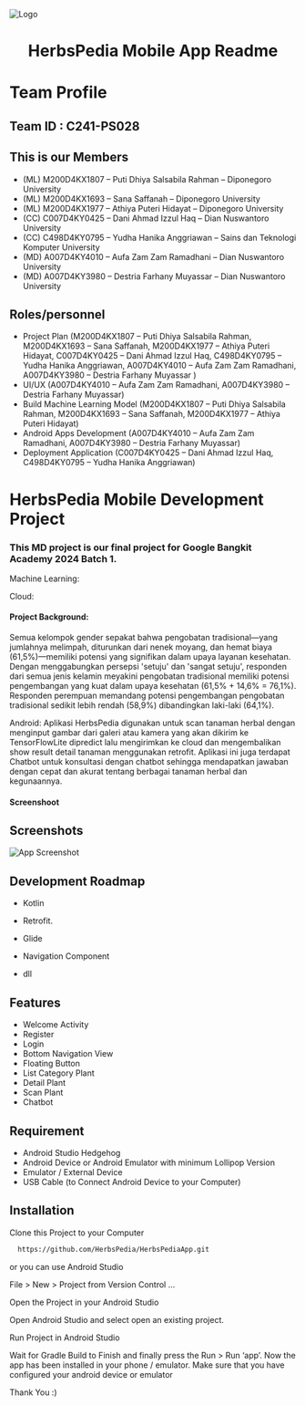 
![Logo](https://dev-to-uploads.s3.amazonaws.com/uploads/articles/th5xamgrr6se0x5ro4g6.png)

<h1 align="center"> HerbsPedia Mobile App Readme</h1>
<h1 align="left"> Team Profile</h1>

## Team ID : C241-PS028

## This is our Members

- (ML) M200D4KX1807 – Puti Dhiya Salsabila Rahman – Diponegoro University 
- (ML) M200D4KX1693 – Sana Saffanah – Diponegoro University
- (ML) M200D4KX1977 – Athiya Puteri Hidayat – Diponegoro University
- (CC) C007D4KY0425 – Dani Ahmad Izzul Haq – Dian Nuswantoro University
- (CC) C498D4KY0795 – Yudha Hanika Anggriawan – Sains dan Teknologi Komputer University
- (MD) A007D4KY4010 – Aufa Zam Zam Ramadhani – Dian Nuswantoro University
- (MD) A007D4KY3980 – Destria Farhany Muyassar – Dian Nuswantoro University

## Roles/personnel

- Project Plan (M200D4KX1807 – Puti Dhiya Salsabila Rahman, M200D4KX1693 – Sana Saffanah, M200D4KX1977 – Athiya Puteri Hidayat, C007D4KY0425 – Dani Ahmad Izzul Haq, C498D4KY0795 – Yudha Hanika Anggriawan, A007D4KY4010 – Aufa Zam Zam Ramadhani, A007D4KY3980 – Destria Farhany Muyassar )
- UI/UX (A007D4KY4010 – Aufa Zam Zam Ramadhani, A007D4KY3980 – Destria Farhany Muyassar)
- Build Machine Learning Model (M200D4KX1807 – Puti Dhiya Salsabila Rahman, M200D4KX1693 – Sana Saffanah, M200D4KX1977 – Athiya Puteri Hidayat)
- Android Apps Development (A007D4KY4010 – Aufa Zam Zam Ramadhani, A007D4KY3980 – Destria Farhany Muyassar)
- Deployment Application (C007D4KY0425 – Dani Ahmad Izzul Haq, C498D4KY0795 – Yudha Hanika Anggriawan)

# HerbsPedia Mobile Development Project
### This MD project is our final project for Google Bangkit Academy 2024 Batch 1.
Machine Learning:

Cloud:
#### Project Background:
Semua kelompok gender sepakat bahwa pengobatan tradisional—yang jumlahnya melimpah, diturunkan dari nenek moyang, dan hemat biaya (61,5%)—memiliki potensi yang signifikan dalam upaya layanan kesehatan. Dengan menggabungkan persepsi 'setuju' dan 'sangat setuju', responden dari semua jenis kelamin meyakini pengobatan tradisional memiliki potensi pengembangan yang kuat dalam upaya kesehatan (61,5% + 14,6% = 76,1%). Responden perempuan memandang potensi pengembangan pengobatan tradisional sedikit lebih rendah (58,9%) dibandingkan laki-laki (64,1%).

Android: Aplikasi HerbsPedia digunakan untuk scan tanaman herbal dengan menginput gambar dari galeri atau kamera yang akan dikirim ke TensorFlowLite dipredict lalu  mengirimkan ke cloud dan mengembalikan show result detail tanaman menggunakan retrofit. Aplikasi ini juga terdapat Chatbot untuk konsultasi dengan chatbot sehingga  mendapatkan jawaban dengan cepat dan akurat tentang berbagai tanaman herbal dan kegunaannya.

#### Screenshoot

## Screenshots

![App Screenshot](https://drive.google.com/file/d/1YRTr6L2wqy9FJEI0cVoyVmtIV7pPTlMK/view?usp=drive_link)


## Development Roadmap

- Kotlin

- Retrofit.
- Glide
- Navigation Component
- dll

## Features
- Welcome Activity
- Register 
- Login 
- Bottom Navigation View
- Floating Button
- List Category Plant
- Detail Plant
- Scan Plant
- Chatbot

## Requirement
- Android Studio Hedgehog
- Android Device or Android Emulator with minimum Lollipop Version
- Emulator / External Device
- USB Cable (to Connect Android Device to your Computer)




## Installation

Clone this Project to your Computer

```bash
  https://github.com/HerbsPedia/HerbsPediaApp.git
```
or you can use Android Studio

File > New > Project from Version Control ...

Open the Project in your Android Studio

Open Android Studio and select open an existing project.
    
Run Project in Android Studio

Wait for Gradle Build to Finish and finally press the Run > Run ‘app’. Now the app has been installed in your phone / emulator. Make sure that you have configured your android device or emulator

Thank You :)    
